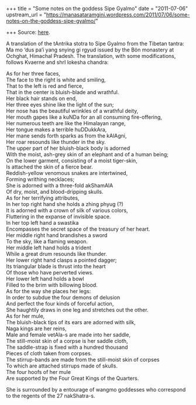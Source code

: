 +++
title = "Some notes on the goddess Sipe Gyalmo"
date = "2011-07-06"
upstream_url = "https://manasataramgini.wordpress.com/2011/07/06/some-notes-on-the-goddess-sipe-gyalmo/"

+++
Source: [here](https://manasataramgini.wordpress.com/2011/07/06/some-notes-on-the-goddess-sipe-gyalmo/).

A translation of the tAntrika stotra to Sipe Gyalmo from the Tibetan tantra: Ma mo ‘dus pa’i yang snying gi rgyud issued by the Bön monastery at Ochghat, Himachal Pradesh. The translation, with some modifications, follows Kvaerne and shrI lokesha chandra:

As for her three faces,  
The face to the right is white and smiling,  
That to the left is red and fierce,  
That in the center is bluish-blade and wrathful.  
Her black hair stands on end,  
Her three eyes shine like the light of the sun;  
Her nose has the beautiful wrinkles of a wrathful deity,  
Her mouth gapes like a kuNDa for an all consuming fire-offering,  
Her numerous teeth are like the Himalayan range,  
Her tongue makes a terrible huDDukkAra,  
Her mane sends forth sparks as from the kAlAgni,  
Her roar resounds like thunder in the sky.  
The upper part of her bluish-black body is adorned  
With the moist, ash-grey skin of an elephant and of a human being;  
On the lower garment, consisting of a moist tiger-skin,  
Is attached the skin of a fierce bear.  
Reddish-yellow venomous snakes are intertwined,  
Forming writhing necklaces;  
She is adorned with a three-fold akShamAlA  
Of dry, moist, and blood-dripping skulls.  
As for her terrifying attributes,  
In her top right hand she holds a zhing phyug (?)  
It is adorned with a crown of silk of various colors,  
Fluttering in the expanse of invisible space.  
In her top left hand a swastika  
Encompasses the secret space of the treasury of her heart.  
Her middle right hand brandishes a sword  
To the sky, like a flaming weapon.  
Her middle left hand holds a trident  
While a great drum resounds like thunder.  
Her lower right hand clasps a pointed dagger;  
Its triangular blade is thrust into the heart  
Of those who have perverted views.  
Her lower left hand holds a bowl  
Filled to the brim with billowing blood.  
As for the way she places her legs:  
In order to subdue the four demons of delusion  
And perfect the four kinds of forceful action,  
She haughtily draws in one leg and stretches out the other.  
As for her mule,  
The bluish-black tips of its ears are adorned with silk,  
Naga kings are her reins,  
Male and female vetAla-s are made into her saddle,  
The still-moist skin of a corpse is her saddle cloth,  
The saddle-strap is fixed with a hundred thousand  
Pieces of cloth taken from corpses.  
The stirrup-bands are made from the still-moist skin of corpses  
To which are attached stirrups made of skulls.  
The four hoofs of her mule  
Are supported by the Four Great Kings of the Quarters.

She is surrounded by a entourage of wangmo goddesses who correspond to the regents of the 27 nakShatra-s.

